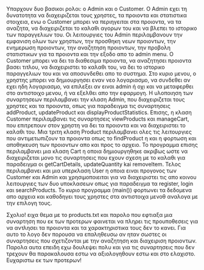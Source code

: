 Υπαρχουν δυο βασικοι ρολοι: ο Admin και ο Customer. Ο Admin εχει τη δυνατοτητα να διαχειριζεται τους χρηστες, τα προιοντα και στατιστικα στοιχεια, ενω ο Customer μπορει να περιηγειται στα προιοντα, να τα αναζητα, να διαχειριζεται το καλαθι αγορων του και να βλεπει το ιστορικο των παραγγελιων του. Οι λειτουργιες του Admin περιλαμβανουν την εμφανιση ολων των χρηστων, την προσθηκη νεων προιοντων, την ενημερωση προιοντων, την αναζητηση προιοντων, την προβολη στατιστικων για τα προιοντα και την εξοδο απο το admin menu. Ο Customer μπορει να δει τα διαθεσιμα προιοντα, να αναζητησει προιοντα βασει τιτλου, να διαχειριστει το καλαθι του, να δει το ιστορικο παραγγελιων του και να αποσυνδεθει απο το συστημα. Στο κυριο μενου, ο χρηστης μπορει να δημιουργησει εναν νεο λογαριασμο, να συνδεθει αν εχει ηδη λογαριασμο, να επιλεξει αν ειναι admin ή οχι και να μεταφερθει στο αντιστοιχο μενου, ή να εξελθει απο την εφαρμογη.
Η υλοποιηση των συναρτησεων περιλαμβανει την κλαση Admin, που διαχειριζεται τους χρηστες και τα προιοντα, οπως για παραδειγμα τις συναρτησεις addProduct, updateProduct και displayProductStatistics. Επισης, η κλαση Customer περιλαμβανει τις συναρτησεις viewProducts και manageCart, που επιτρεπουν στον χρηστη να δει τα προιοντα και να διαχειριστει το καλαθι του. Μια τριτη κλαση Product περιλαμβανει ολες τις λειτουργιες που αντιμετωπιζουν τα προιοντα οπως το findProduct η και η φορτωση και αποθηκευση των προιοντων απο και προς το αρχειο. Το προγραμμα επισης περιλαμβανει μια κλαση Cart η οποια δημιουργηθηκε ακριβως ωστε να διαχειριζεται μονο τις συναρτησεις που εχουν σχεση με το καλαθι για παραδειγμα οι getCartDetails, updateQuantity kai removeItem. Τελος περιλαμβανει και μια υπερκλαση User η οποια ειναι προγονος των Customer και Admin και χρησιμοποιειται για να διαχειριστει τις απο κοινου λειτουργιες των δυο υποκλασεων οπως για παραδειγμα τα register, login και searchProducts. Το κυριο προγραμμα (main()) φορτωνει τα δεδομενα απο αρχεια και καθοδηγει τους χρηστες στα αντιστοιχα μενοθ αναλογα με την επιλογη τους.


Σχολιο! ειχα θεμα με το products.txt και παρολο που εφτιαξα μια συναρτηση που εκ των προτερων φαινεται να πληρει τις προυποθεσεις για να αντλησει τα προιοντα και τα χαρακτηριστικα τους δεν το κανει. Για αυτο το λογο δεν πορουσα να επαληθευσω αν ηταν σωστες οι συναρτησεις που σχετιζονται με την αναζητηση και διαχειριση προιοντων. Παρολα αυτα επειδη εχω δουλεψει πολυ και για τις συναρτησεις που δεν τρεχουν θα παρακαλουσα εστω να αξιολογηθουν εστω και στο ελαχιστο. Ευχαριστω εκ των προτερων!

